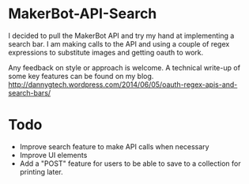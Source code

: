 MakerBot-API-Search
===================

I decided to pull the MakerBot API and try my hand at implementing a search bar.  I am making calls to the API and using a couple of regex expressions to substitute images and getting oauth to work.

Any feedback on style or approach is welcome.  A technical write-up of some key features can be found on my blog.
http://dannygtech.wordpress.com/2014/06/05/oauth-regex-apis-and-search-bars/

Todo
====

- Improve search feature to make API calls when necessary
- Improve UI elements
- Add a "POST" feature for users to be able to save to a collection for printing later.
